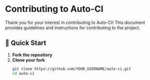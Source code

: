 # Contributing to Auto-CI

Thank you for your interest in contributing to Auto-CI! This document provides guidelines and instructions for contributing to the project.

## 🚀 Quick Start

1. **Fork the repository**
2. **Clone your fork**
   ```bash
   git clone https://github.com/YOUR_USERNAME/auto-ci.git
   cd auto-ci
